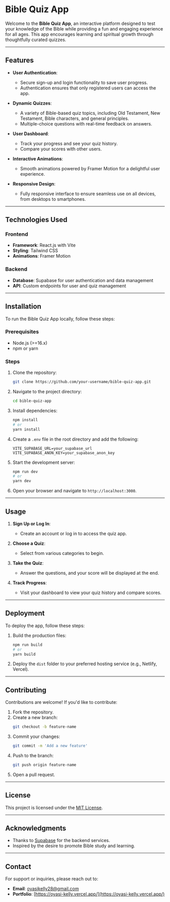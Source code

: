 # Bible Quiz App

Welcome to the **Bible Quiz App**, an interactive platform designed to test your knowledge of the Bible while providing a fun and engaging experience for all ages. This app encourages learning and spiritual growth through thoughtfully curated quizzes.

---

## Features

- **User Authentication**:

  - Secure sign-up and login functionality to save user progress.
  - Authentication ensures that only registered users can access the app.

- **Dynamic Quizzes**:

  - A variety of Bible-based quiz topics, including Old Testament, New Testament, Bible characters, and general principles.
  - Multiple-choice questions with real-time feedback on answers.

- **User Dashboard**:

  - Track your progress and see your quiz history.
  - Compare your scores with other users.

- **Interactive Animations**:

  - Smooth animations powered by Framer Motion for a delightful user experience.

- **Responsive Design**:
  - Fully responsive interface to ensure seamless use on all devices, from desktops to smartphones.

---

## Technologies Used

### Frontend

- **Framework**: React.js with Vite
- **Styling**: Tailwind CSS
- **Animations**: Framer Motion

### Backend

- **Database**: Supabase for user authentication and data management
- **API**: Custom endpoints for user and quiz management

---

## Installation

To run the Bible Quiz App locally, follow these steps:

### Prerequisites

- Node.js (>=16.x)
- npm or yarn

### Steps

1. Clone the repository:

   ```bash
   git clone https://github.com/your-username/bible-quiz-app.git
   ```

2. Navigate to the project directory:

   ```bash
   cd bible-quiz-app
   ```

3. Install dependencies:

   ```bash
   npm install
   # or
   yarn install
   ```

4. Create a `.env` file in the root directory and add the following:

   ```env
   VITE_SUPABASE_URL=your_supabase_url
   VITE_SUPABASE_ANON_KEY=your_supabase_anon_key
   ```

5. Start the development server:

   ```bash
   npm run dev
   # or
   yarn dev
   ```

6. Open your browser and navigate to `http://localhost:3000`.

---

## Usage

1. **Sign Up or Log In**:

   - Create an account or log in to access the quiz app.

2. **Choose a Quiz**:

   - Select from various categories to begin.

3. **Take the Quiz**:

   - Answer the questions, and your score will be displayed at the end.

4. **Track Progress**:
   - Visit your dashboard to view your quiz history and compare scores.

---

## Deployment

To deploy the app, follow these steps:

1. Build the production files:

   ```bash
   npm run build
   # or
   yarn build
   ```

2. Deploy the `dist` folder to your preferred hosting service (e.g., Netlify, Vercel).

---

## Contributing

Contributions are welcome! If you'd like to contribute:

1. Fork the repository.
2. Create a new branch:
   ```bash
   git checkout -b feature-name
   ```
3. Commit your changes:
   ```bash
   git commit -m 'Add a new feature'
   ```
4. Push to the branch:
   ```bash
   git push origin feature-name
   ```
5. Open a pull request.

---

## License

This project is licensed under the [MIT License](LICENSE).

---

## Acknowledgments

- Thanks to [Supabase](https://supabase.io/) for the backend services.
- Inspired by the desire to promote Bible study and learning.

---

## Contact

For support or inquiries, please reach out to:

- **Email**: [oyasikelly28@gmail.com](mailto:oyasikelly28@gmail.com)
- **Portfolio**: [https://oyasi-kelly.vercel.app/](https://oyasi-kelly.vercel.app/)
